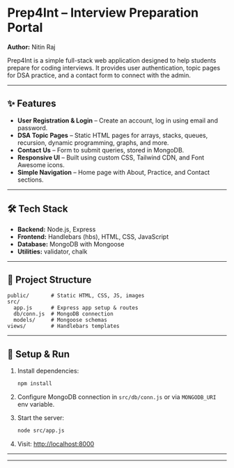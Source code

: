 

# Prep4Int – Interview Preparation Portal

**Author:** Nitin Raj

Prep4Int is a simple full-stack web application designed to help students prepare for coding interviews.
It provides user authentication, topic pages for DSA practice, and a contact form to connect with the admin.

---

## ✨ Features

* **User Registration & Login** – Create an account, log in using email and password.
* **DSA Topic Pages** – Static HTML pages for arrays, stacks, queues, recursion, dynamic programming, graphs, and more.
* **Contact Us** – Form to submit queries, stored in MongoDB.
* **Responsive UI** – Built using custom CSS, Tailwind CDN, and Font Awesome icons.
* **Simple Navigation** – Home page with About, Practice, and Contact sections.

---

## 🛠 Tech Stack

* **Backend:** Node.js, Express
* **Frontend:** Handlebars (hbs), HTML, CSS, JavaScript
* **Database:** MongoDB with Mongoose
* **Utilities:** validator, chalk

---

## 📂 Project Structure

```
public/       # Static HTML, CSS, JS, images
src/
  app.js      # Express app setup & routes
  db/conn.js  # MongoDB connection
  models/     # Mongoose schemas
views/        # Handlebars templates
```

---

## 🚀 Setup & Run

1. Install dependencies:

   ```bash
   npm install
   ```
2. Configure MongoDB connection in `src/db/conn.js` or via `MONGODB_URI` env variable.
3. Start the server:

   ```bash
   node src/app.js
   ```
4. Visit: [http://localhost:8000](http://localhost:8000)

---


---

